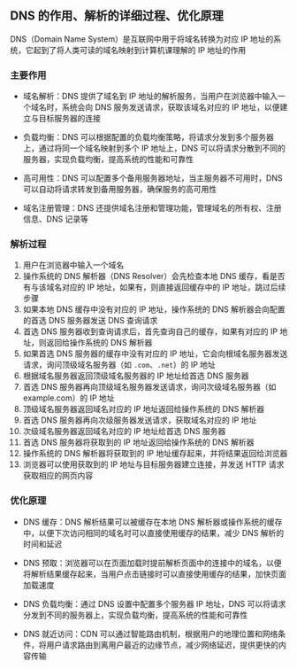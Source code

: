## DNS 的作用、解析的详细过程、优化原理

DNS（Domain Name System）是互联网中用于将域名转换为对应 IP 地址的系统，它起到了将人类可读的域名映射到计算机课理解的 IP 地址的作用

### 主要作用

- 域名解析：DNS 提供了域名到 IP 地址的解析服务，当用户在浏览器中输入一个域名时，系统会向 DNS 服务发送请求，获取该域名对应的 IP 地址，以便建立与目标服务器的连接

- 负载均衡：DNS 可以根据配置的负载均衡策略，将请求分发到多个服务器上，通过将同一个域名映射到多个 IP 地址上，DNS 可以将请求分散到不同的服务器，实现负载均衡，提高系统的性能和可靠性

- 高可用性：DNS 可以配置多个备用服务器地址，当主服务器不可用时，DNS 可以自动将请求转发到备用服务器，确保服务的高可用性

- 域名注册管理：DNS 还提供域名注册和管理功能，管理域名的所有权、注册信息、DNS 记录等

### 解析过程

1. 用户在浏览器中输入一个域名
2. 操作系统的 DNS 解析器（DNS Resolver）会先检查本地 DNS 缓存，看是否有与该域名对应的 IP 地址，如果有，则直接返回缓存中的 IP 地址，跳过后续步骤
3. 如果本地 DNS 缓存中没有对应的 IP 地址，操作系统的 DNS 解析器会向配置的首选 DNS 服务器发送 DNS 查询请求
4. 首选 DNS 服务器收到查询请求后，首先查询自己的缓存，如果有对应的 IP 地址，则返回给操作系统的 DNS 解析器
5. 如果首选 DNS 服务器的缓存中没有对应的 IP 地址，它会向根域名服务器发送请求，询问顶级域名服务器（如 `.com`、`.net`）的 IP 地址
6. 根据域名服务器返回顶级域名服务器的 IP 地址给首选 DNS 服务器
7. 首选 DNS 服务器再向顶级域名服务器发送请求，询问次级域名服务器（如 example.com）的 IP 地址
8. 顶级域名服务器返回域名对应的 IP 地址返回给操作系统的 DNS 解析器
9. 首选 DNS 服务器再向次级服务器发送请求，获取域名对应的 IP 地址
10. 次级域名服务器返回域名对应的 IP 地址给首选 DNS 服务器
11. 首选 DNS 服务器将获取到的 IP 地址返回给操作系统的 DNS 解析器
12. 操作系统的 DNS 解析器将获取到的 IP 地址缓存起来，并将结果返回给浏览器
13. 浏览器可以使用获取到的 IP 地址与目标服务器建立连接，并发送 HTTP 请求获取相应的网页内容

### 优化原理

- DNS 缓存：DNS 解析结果可以被缓存在本地 DNS 解析器或操作系统的缓存中，以便下次访问相同的域名时可以直接使用缓存的结果，减少 DNS 解析的时间和延迟

- DNS 预取：浏览器可以在页面加载时提前解析页面中的连接中的域名，以便将解析结果缓存起来，当用户点击链接时可以直接使用缓存的结果，加快页面加载速度

- DNS 负载均衡：通过 DNS 设置中配置多个服务器 IP 地址，DNS 可以将请求分发到不同的服务器上，实现负载均衡，提高系统的性能和可靠性

- DNS 就近访问：CDN 可以通过智能路由机制，根据用户的地理位置和网络条件，将用户请求路由到离用户最近的边缘节点，减少网络延迟，提供更快的内容传输
